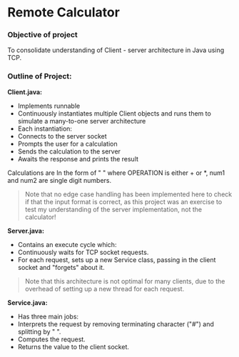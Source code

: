# Remote Calculator

### Objective of project

To consolidate understanding of Client - server architecture in Java using TCP.

### Outline of Project:

**Client.java:**
- Implements runnable
- Continuously instantiates multiple Client objects and runs them to simulate a many-to-one server architecture
- Each instantiation:
-   Connects to the server socket
-   Prompts the user for a calculation
-   Sends the calculation to the server
-   Awaits the response and prints the result

Calculations are In the form of "<OPERATION> <num1> <num2>" where OPERATION is either + or *, num1 and num2 are single digit numbers.
> Note that no edge case handling has been implemented here to check if that the input format is correct, as this project was an exercise to test my understanding of the server implementation, not the calculator!

**Server.java:**
- Contains an execute cycle which:
-   Continuously waits for TCP socket requests.
-   For each request, sets up a new Service class, passing in the client socket and "forgets" about it.

> Note that this architecture is not optimal for many clients, due to the overhead of setting up a new thread for each request.

**Service.java:**
- Has three main jobs:
-   Interprets the request by removing terminating character ("#") and splitting by " ".
-   Computes the request.
-   Returns the value to the client socket.
